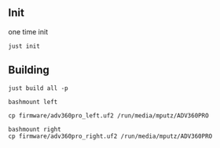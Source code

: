 
## Init

one time init

```
just init

```

## Building

```
just build all -p

bashmount left

cp firmware/adv360pro_left.uf2 /run/media/mputz/ADV360PRO

bashmount right
cp firmware/adv360pro_right.uf2 /run/media/mputz/ADV360PRO
```
